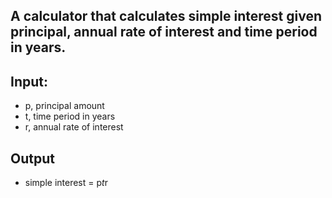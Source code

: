 ## A calculator that calculates simple interest given principal, annual rate of interest and time period in years.

## Input:
- p, principal amount
- t, time period in years
- r, annual rate of interest
## Output
- simple interest = p*t*r
